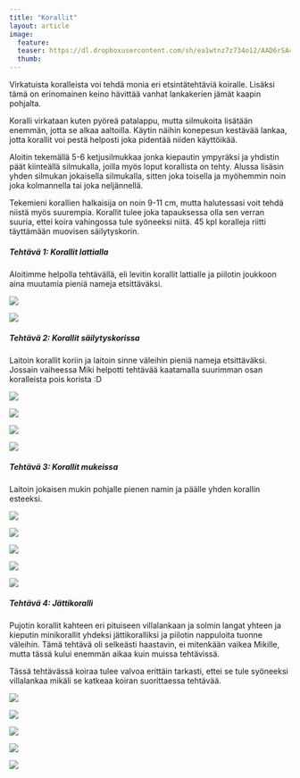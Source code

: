 ```yaml
---
title: "Korallit"
layout: article
image:
  feature:
  teaser: https://dl.dropboxusercontent.com/sh/ea1wtnz7z734o12/AAD6rSA4bzRGYUz22CYL1LMma/aktivointi/korallit/DS00661-245px.jpg
  thumb:
---
```


Virkatuista koralleista voi tehdä monia eri etsintätehtäviä koiralle. Lisäksi tämä on erinomainen keino hävittää vanhat lankakerien jämät kaapin pohjalta.

Koralli virkataan kuten pyöreä patalappu, mutta silmukoita lisätään enemmän, jotta se alkaa aaltoilla. Käytin näihin konepesun kestävää lankaa, jotta korallit voi pestä helposti joka pidentää niiden käyttöikää.

Aloitin tekemällä 5-6 ketjusilmukkaa jonka kiepautin ympyräksi ja yhdistin päät kiinteällä silmukalla, joilla myös loput korallista on tehty. Alussa lisäsin yhden silmukan jokaisella silmukalla, sitten joka toisella ja myöhemmin noin joka kolmannella tai joka neljännellä.

Tekemieni korallien halkaisija on noin 9-11 cm, mutta halutessasi voit tehdä niistä myös suurempia. Korallit tulee joka tapauksessa olla sen verran suuria, ettei koira vahingossa tule syöneeksi niitä. 45 kpl koralleja riitti täyttämään muovisen säilytyskorin.

##### Tehtävä 1: Korallit lattialla

Aloitimme helpolla tehtävällä, eli levitin korallit lattialle ja piilotin joukkoon aina muutamia pieniä nameja etsittäväksi.

[![](https://dl.dropboxusercontent.com/sh/ea1wtnz7z734o12/AAAzPjsvJiRm1aUYhcjWeqT2a/aktivointi/korallit/DS00378-800px.jpg)](https://dl.dropboxusercontent.com/sh/ea1wtnz7z734o12/AAD7OLToTqmTqypXxmgtRBeZa/aktivointi/korallit/DS00378.jpg)

[![](https://dl.dropboxusercontent.com/sh/ea1wtnz7z734o12/AADZoTB9tfMbl5gueFi66jdSa/aktivointi/korallit/DS00358-800px.jpg)](https://dl.dropboxusercontent.com/sh/ea1wtnz7z734o12/AABOeBYbShsxUa7Zq_w5Ocr1a/aktivointi/korallit/DS00358.jpg)

##### Tehtävä 2: Korallit säilytyskorissa

Laitoin korallit koriin ja laitoin sinne väleihin pieniä nameja etsittäväksi. Jossain vaiheessa Miki helpotti tehtävää kaatamalla suurimman osan koralleista pois korista :D

[![](https://dl.dropboxusercontent.com/sh/ea1wtnz7z734o12/AAA7jNSlxTEU10Fcfihv8YQja/aktivointi/korallit/DS00394-800px.jpg)](https://dl.dropboxusercontent.com/sh/ea1wtnz7z734o12/AADfeI9A-Nx2JSRGKxd_s9nla/aktivointi/korallit/DS00394.jpg)

[![](https://dl.dropboxusercontent.com/sh/ea1wtnz7z734o12/AACSDTSMOrembCvMOFMbLlyua/aktivointi/korallit/DS00408-800px.jpg)](https://dl.dropboxusercontent.com/sh/ea1wtnz7z734o12/AABCha8PQENi-L-RdKvnPDsSa/aktivointi/korallit/DS00408.jpg)

[![](https://dl.dropboxusercontent.com/sh/ea1wtnz7z734o12/AAADADw2L9p2Akwem_WyAiYJa/aktivointi/korallit/DS00435-800px.jpg)](https://dl.dropboxusercontent.com/sh/ea1wtnz7z734o12/AADTO4xrlbJ6W8drfVyAu1M0a/aktivointi/korallit/DS00435.jpg)

[![](https://dl.dropboxusercontent.com/sh/ea1wtnz7z734o12/AADVEtRDRjkWSs6oLWMq884qa/aktivointi/korallit/DS00450-800px.jpg)](https://dl.dropboxusercontent.com/sh/ea1wtnz7z734o12/AACDIA1Q6J0pkHtFTX1uptkUa/aktivointi/korallit/DS00450.jpg)

##### Tehtävä 3: Korallit mukeissa

Laitoin jokaisen mukin pohjalle pienen namin ja päälle yhden korallin esteeksi.

[![](https://dl.dropboxusercontent.com/sh/ea1wtnz7z734o12/AAAi1i4CRiV-Li8Wc_TOG8-Ha/aktivointi/korallit/DS00463-800px.jpg)](https://dl.dropboxusercontent.com/sh/ea1wtnz7z734o12/AAAXSn0xN26XY0D4-dGluhrka/aktivointi/korallit/DS00463.jpg)

[![](https://dl.dropboxusercontent.com/sh/ea1wtnz7z734o12/AADPMv_uf1Cp6iCAvzxshT8ya/aktivointi/korallit/DS00498-800px.jpg)](https://dl.dropboxusercontent.com/sh/ea1wtnz7z734o12/AAACPlgAn95oTlCPIKS-3rM9a/aktivointi/korallit/DS00498.jpg)

[![](https://dl.dropboxusercontent.com/sh/ea1wtnz7z734o12/AAD35TxYl4u2nv7Y-7YcU7xfa/aktivointi/korallit/DS00475-800px.jpg)](https://dl.dropboxusercontent.com/sh/ea1wtnz7z734o12/AAB6zkv5-lGVYkrp27A0QOqqa/aktivointi/korallit/DS00475.jpg)

[![](https://dl.dropboxusercontent.com/sh/ea1wtnz7z734o12/AABqdUp34ggy8po-KcSld53Ga/aktivointi/korallit/DS00501-800px.jpg)](https://dl.dropboxusercontent.com/sh/ea1wtnz7z734o12/AADEJV_OH34LLDQ8hnQvRibca/aktivointi/korallit/DS00501.jpg)

[![](https://dl.dropboxusercontent.com/sh/ea1wtnz7z734o12/AADRq58s11HV7Gzl5zvXXa9pa/aktivointi/korallit/DS00536-800px.jpg)](https://dl.dropboxusercontent.com/sh/ea1wtnz7z734o12/AACq1o4zFGaZjjub-W63Br-ma/aktivointi/korallit/DS00536.jpg)

##### Tehtävä 4: Jättikoralli

Pujotin korallit kahteen eri pituiseen villalankaan ja solmin langat yhteen ja kieputin minikorallit yhdeksi jättikoralliksi ja piilotin nappuloita tuonne väleihin. Tämä tehtävä oli selkeästi haastavin, ei mitenkään vaikea Mikille, mutta tässä kului enemmän aikaa kuin muissa tehtävissä.

Tässä tehtävässä koiraa tulee valvoa erittäin tarkasti, ettei se tule syöneeksi villalankaa mikäli se katkeaa koiran suorittaessa tehtävää.

[![](https://dl.dropboxusercontent.com/sh/ea1wtnz7z734o12/AACQ_sAP7g_sac81wX5_98c4a/aktivointi/korallit/DS00661-800px.jpg)](https://dl.dropboxusercontent.com/sh/ea1wtnz7z734o12/AACO0G_XmNWOYGeH8Ienb1bya/aktivointi/korallit/DS00661.jpg)

[![](https://dl.dropboxusercontent.com/sh/ea1wtnz7z734o12/AADIuk-nsjVJQwNqhK5B_s2Ca/aktivointi/korallit/DS00599-800px.jpg)](https://dl.dropboxusercontent.com/sh/ea1wtnz7z734o12/AACVSbUbrqtTuNwXhcFMJ3EUa/aktivointi/korallit/DS00599.jpg)

[![](https://dl.dropboxusercontent.com/sh/ea1wtnz7z734o12/AABxQOEKz9cRVq9NPqYdNUsta/aktivointi/korallit/DS00652-800px.jpg)](https://dl.dropboxusercontent.com/sh/ea1wtnz7z734o12/AADltL1RCLunOCgyPoaPSRZMa/aktivointi/korallit/DS00652.jpg)

[![](https://dl.dropboxusercontent.com/sh/ea1wtnz7z734o12/AABv_MWj2TVOanaRTXrz4r99a/aktivointi/korallit/DS00628-800px.jpg)](https://dl.dropboxusercontent.com/sh/ea1wtnz7z734o12/AABHFIbdPYzUZP9PbYtIJ-RMa/aktivointi/korallit/DS00628.jpg)

[![](https://dl.dropboxusercontent.com/sh/ea1wtnz7z734o12/AABkwGWyec5f0p4pG5-UPcNqa/aktivointi/korallit/DS00631-800px.jpg)](https://dl.dropboxusercontent.com/sh/ea1wtnz7z734o12/AADzQXPZmL8uThuxSOicr7tTa/aktivointi/korallit/DS00631.jpg)
